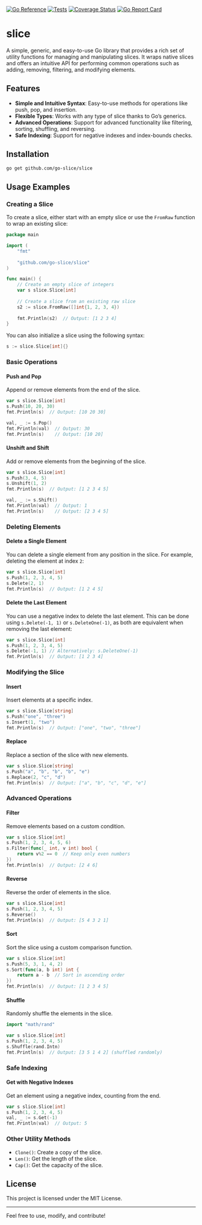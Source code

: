 [![Go Reference](https://pkg.go.dev/badge/github.com/go-slice/slice.svg)](https://pkg.go.dev/github.com/go-slice/slice)
[![Tests](https://github.com/go-slice/slice/actions/workflows/tests.yml/badge.svg)](https://github.com/go-slice/slice/actions/workflows/tests.yml)
[![Coverage Status](https://coveralls.io/repos/github/go-slice/slice/badge.svg?branch=main)](https://coveralls.io/github/go-slice/slice?branch=main)
[![Go Report Card](https://goreportcard.com/badge/github.com/go-slice/slice)](https://goreportcard.com/report/github.com/go-slice/slice)

# slice

A simple, generic, and easy-to-use Go library that provides a rich set of utility functions for managing and manipulating slices.
It wraps native slices and offers an intuitive API for performing common operations such as adding, removing, filtering, and modifying elements.

## Features

- **Simple and Intuitive Syntax**: Easy-to-use methods for operations like push, pop, and insertion.
- **Flexible Types**: Works with any type of slice thanks to Go’s generics.
- **Advanced Operations**: Support for advanced functionality like filtering, sorting, shuffling, and reversing.
- **Safe Indexing**: Support for negative indexes and index-bounds checks.

## Installation

```bash
go get github.com/go-slice/slice
```

## Usage Examples

### Creating a Slice

To create a slice, either start with an empty slice or use the `FromRaw` function to wrap an existing slice:

```go
package main

import (
    "fmt"
	
    "github.com/go-slice/slice"
)

func main() {
    // Create an empty slice of integers
    var s slice.Slice[int]
    
    // Create a slice from an existing raw slice
    s2 := slice.FromRaw([]int{1, 2, 3, 4})
    
    fmt.Println(s2)  // Output: [1 2 3 4]
}
```

You can also initialize a slice using the following syntax:

```go
s := slice.Slice[int]{}
```

### Basic Operations

#### Push and Pop
Append or remove elements from the end of the slice.

```go
var s slice.Slice[int]
s.Push(10, 20, 30)
fmt.Println(s)  // Output: [10 20 30]

val, _ := s.Pop()
fmt.Println(val)  // Output: 30
fmt.Println(s)    // Output: [10 20]
```

#### Unshift and Shift
Add or remove elements from the beginning of the slice.

```go
var s slice.Slice[int]
s.Push(3, 4, 5)
s.Unshift(1, 2)
fmt.Println(s)  // Output: [1 2 3 4 5]

val, _ := s.Shift()
fmt.Println(val)  // Output: 1
fmt.Println(s)    // Output: [2 3 4 5]
```

### Deleting Elements

#### Delete a Single Element

You can delete a single element from any position in the slice. For example, deleting the element at index `2`:

```go
var s slice.Slice[int]
s.Push(1, 2, 3, 4, 5)
s.Delete(2, 1)
fmt.Println(s)  // Output: [1 2 4 5]
```

#### Delete the Last Element

You can use a negative index to delete the last element. This can be done using `s.Delete(-1, 1)` or `s.DeleteOne(-1)`, as both are equivalent when removing the last element:

```go
var s slice.Slice[int]
s.Push(1, 2, 3, 4, 5)
s.Delete(-1, 1) // Alternatively: s.DeleteOne(-1)
fmt.Println(s)  // Output: [1 2 3 4]
```

### Modifying the Slice

#### Insert
Insert elements at a specific index.

```go
var s slice.Slice[string]
s.Push("one", "three")
s.Insert(1, "two")
fmt.Println(s)  // Output: ["one", "two", "three"]
```

#### Replace
Replace a section of the slice with new elements.

```go
var s slice.Slice[string]
s.Push("a", "b", "b", "b", "e")
s.Replace(2, "c", "d")
fmt.Println(s)  // Output: ["a", "b", "c", "d", "e"]
```

### Advanced Operations

#### Filter
Remove elements based on a custom condition.

```go
var s slice.Slice[int]
s.Push(1, 2, 3, 4, 5, 6)
s.Filter(func(_ int, v int) bool {
    return v%2 == 0  // Keep only even numbers
})
fmt.Println(s)  // Output: [2 4 6]
```

#### Reverse
Reverse the order of elements in the slice.

```go
var s slice.Slice[int]
s.Push(1, 2, 3, 4, 5)
s.Reverse()
fmt.Println(s)  // Output: [5 4 3 2 1]
```

#### Sort
Sort the slice using a custom comparison function.

```go
var s slice.Slice[int]
s.Push(5, 3, 1, 4, 2)
s.Sort(func(a, b int) int {
    return a - b  // Sort in ascending order
})
fmt.Println(s)  // Output: [1 2 3 4 5]
```

#### Shuffle
Randomly shuffle the elements in the slice.

```go
import "math/rand"

var s slice.Slice[int]
s.Push(1, 2, 3, 4, 5)
s.Shuffle(rand.Intn)
fmt.Println(s)  // Output: [3 5 1 4 2] (shuffled randomly)
```

### Safe Indexing

#### Get with Negative Indexes
Get an element using a negative index, counting from the end.

```go
var s slice.Slice[int]
s.Push(1, 2, 3, 4, 5)
val, _ := s.Get(-1)
fmt.Println(val)  // Output: 5
```

### Other Utility Methods

- `Clone()`: Create a copy of the slice.
- `Len()`: Get the length of the slice.
- `Cap()`: Get the capacity of the slice.

## License

This project is licensed under the MIT License.

---

Feel free to use, modify, and contribute!
